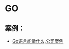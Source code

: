 # GO
## 案例：
- [Go语言能做什么,公司案例](https://mp.weixin.qq.com/s?__biz=MzIwMzY1OTU1NQ==&mid=2247485994&idx=1&sn=055c7abdff47a38d2978b911f70b0e45)
